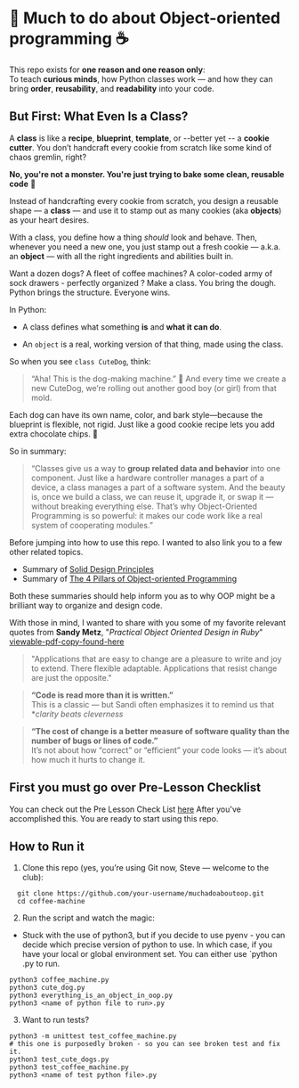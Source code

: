 
# 🐶 Much to do about Object-oriented programming ☕️
This repo exists for **one reason and one reason only**:  
To teach **curious minds**, how Python classes work — and how they can bring **order**, **reusability**, and **readability** into your code.

## But First: What Even Is a Class?
A **class** is like a **recipe**, **blueprint**, **template**, or --better yet -- a **cookie cutter**. 
You don’t handcraft every cookie from scratch like some kind of chaos gremlin, right?

**No, you're not a monster. You're just trying to bake some clean, reusable code** 🍪

Instead of handcrafting every cookie from scratch, you design a reusable shape — a **class** —
and use it to stamp out as many cookies (aka **objects**) as your heart desires.

With a class, you define how a thing *should* look and behave.
Then, whenever you need a new one, you just stamp out a fresh cookie — a.k.a. an **object** — with all the right ingredients and abilities built in.

Want a dozen dogs? A fleet of coffee machines? A color-coded army of sock drawers - perfectly organized ?
Make a class. You bring the dough. Python brings the structure. Everyone wins.

In Python:
- A class defines what something **is** and **what it can do**.

- An `object` is a real, working version of that thing, made using the class.

So when you see `class CuteDog`, think:

> “Aha! This is the dog-making machine.” 🐶
> And every time we create a new CuteDog, we’re rolling out another good boy (or girl) from that mold.

Each dog can have its own name, color, and bark style—because the blueprint is flexible, 
not rigid. Just like a good cookie recipe lets you add extra chocolate chips. 🍫

So in summary:

> “Classes give us a way to **group related data and behavior** into one component. Just like a hardware controller manages a part of a device, a class manages a part of a software system. And the beauty is, once we build a class, we can reuse it, upgrade it, or swap it — without breaking everything else. That’s why Object-Oriented Programming is so powerful: it makes our code work like a real system of cooperating modules.”

Before jumping into how to use this repo. I wanted to also link you to a few other related topics.
- Summary of [Solid Design Principles](solid_design_principles.md)
- Summary of [The 4 Pillars of Object-oriented Programming](the_4_pillars_object_oriented_programming_oop.md)

Both these summaries should help inform you as to why OOP might be a brilliant way to organize and design code. 

With those in mind, I wanted to share with you some of my favorite relevant quotes from **Sandy Metz**, "*Practical Object Oriented Design in Ruby*"
[viewable-pdf-copy-found-here](https://github.com/martinmurciego/good-books/blob/master/Practical%20Object-Oriented%20Design%20in%20Ruby.pdf)

> "Applications that are easy to change are a pleasure to write and joy to extend. There flexible adaptable. Applications that resist change are just the opposite."

> **“Code is read more than it is written.”**  
> This is a classic — but Sandi often emphasizes it to remind us that **clarity beats cleverness*

> **“The cost of change is a better measure of software quality than the number of bugs or lines of code.”**  
It’s not about how “correct” or “efficient” your code looks — it’s about how much it hurts to change it.


## First you must go over Pre-Lesson Checklist
You can check out the Pre Lesson Check List [here](pre_lesson_check_list.md)
After you've accomplished this. You are ready to start using this repo.


## How to Run it
1.  Clone this repo (yes, you’re using Git now, Steve — welcome to the club):
```
  git clone https://github.com/your-username/muchadoaboutoop.git
  cd coffee-machine
```

2. Run the script and watch the magic:
* Stuck with the use of python3, but if you decide to use pyenv - you can decide which precise version of python to use.
In which case, if you have your local or global environment set. You can either use `python <name of python file>.py to run.

```
python3 coffee_machine.py
python3 cute_dog.py
python3 everything_is_an_object_in_oop.py
python3 <name of python file to run>.py
```
3. Want to run tests?

```
python3 -m unittest test_coffee_machine.py
# this one is purposedly broken - so you can see broken test and fix it.
python3 test_cute_dogs.py
python3 test_coffee_machine.py
python3 <name of test python file>.py
```